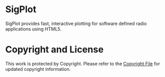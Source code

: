 SigPlot
=======

SigPlot provides fast, interactive plotting for software defined radio applications using HTML5.

Copyright and License
=====================
This work is protected by Copyright. Please refer to the [Copyright File](COPYRIGHT_LICENSE_FILE) for updated copyright information.
